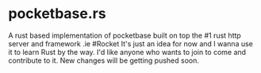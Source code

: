 # pocketbase.rs
A rust based implementation of pocketbase built on top the #1 rust http server and framework .ie #Rocket
It's just an idea for now and I wanna use it to learn Rust by the way. I'd like anyone who wants to join to come and contribute to it.
New changes will be getting pushed soon.
